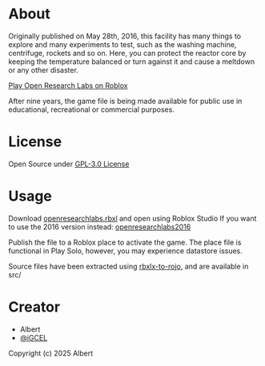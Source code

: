 # About
Originally published on May 28th, 2016, this facility has many things to explore and many experiments to test, such as the washing machine, centrifuge, rockets and so on. Here, you can protect the reactor core by keeping the temperature balanced or turn against it and cause a meltdown or any other disaster.

[Play Open Research Labs on Roblox](https://www.roblox.com/games/7021596577/Research-Labs)

After nine years, the game file is being made available for public use in educational, recreational or commercial purposes.
# License
Open Source under [GPL-3.0 License](https://github.com/Neo802/Open-Research-Labs/blob/main/LICENSE)

# Usage
Download [openresearchlabs.rbxl](https://github.com/Neo802/Open-Research-Labs/blob/main/openresearchlabs.rbxl) and open using Roblox Studio
If you want to use the 2016 version instead: [openresearchlabs2016](https://github.com/Neo802/Open-Research-Labs/releases/download/Classic/openresearchlabs2016.rbxl)

Publish the file to a Roblox place to activate the game. The place file is functional in Play Solo, however, you may experience datastore issues.

Source files have been extracted using [rbxlx-to-rojo](https://github.com/rojo-rbx/rbxlx-to-rojo), and are available in src/

# Creator
- Albert
- [@iGCEL](https://www.roblox.com/users/481225191/profile)

Copyright (c) 2025 Albert
